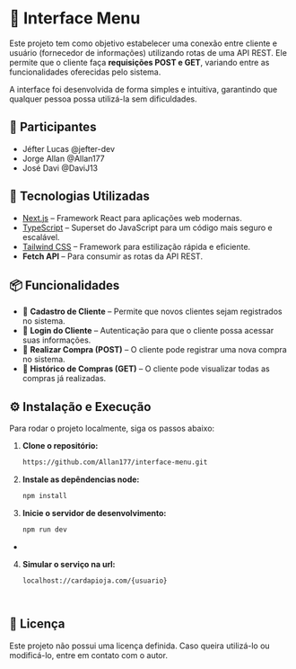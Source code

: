 # 📌 Interface Menu

Este projeto tem como objetivo estabelecer uma conexão entre cliente e usuário (fornecedor de informações) utilizando rotas de uma API REST. Ele permite que o cliente faça **requisições POST e GET**, variando entre as funcionalidades oferecidas pelo sistema.  

A interface foi desenvolvida de forma simples e intuitiva, garantindo que qualquer pessoa possa utilizá-la sem dificuldades.  

## 👥 Participantes
 - Jéfter Lucas @jefter-dev
 - Jorge Allan @Allan177
 - José Davi @DaviJ13

## 🚀 Tecnologias Utilizadas

- [Next.js](https://nextjs.org/) – Framework React para aplicações web modernas.  
- [TypeScript](https://www.typescriptlang.org/) – Superset do JavaScript para um código mais seguro e escalável.  
- [Tailwind CSS](https://tailwindcss.com/) – Framework para estilização rápida e eficiente.  
- **Fetch API** – Para consumir as rotas da API REST.  

## 📦 Funcionalidades  

- 📝 **Cadastro de Cliente** – Permite que novos clientes sejam registrados no sistema.  
- 🔑 **Login do Cliente** – Autenticação para que o cliente possa acessar suas informações.  
- 🛒 **Realizar Compra (POST)** – O cliente pode registrar uma nova compra no sistema.  
- 📜 **Histórico de Compras (GET)** – O cliente pode visualizar todas as compras já realizadas.  

## ⚙️ Instalação e Execução  

Para rodar o projeto localmente, siga os passos abaixo:  


1. **Clone o repositório:**  
   ```bash
   https://github.com/Allan177/interface-menu.git

2. **Instale as depêndencias node:**  
   ```bash
   npm install

3. **Inicie o servidor de desenvolvimento:**  
   ```bash
   npm run dev
*

4. **Simular o serviço na url:**  
   ```
   localhost://cardapioja.com/{usuario}



## 📄 Licença
Este projeto não possui uma licença definida. Caso queira utilizá-lo ou modificá-lo, entre em contato com o autor.